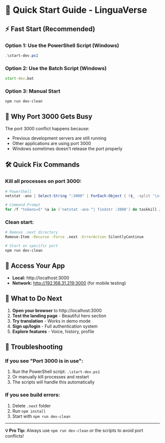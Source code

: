 # 🚀 Quick Start Guide - LinguaVerse

## ⚡ Fast Start (Recommended)

### Option 1: Use the PowerShell Script (Windows)
```powershell
.\start-dev.ps1
```

### Option 2: Use the Batch Script (Windows)
```cmd
start-dev.bat
```

### Option 3: Manual Start
```bash
npm run dev-clean
```

## 🔧 Why Port 3000 Gets Busy

The port 3000 conflict happens because:
- Previous development servers are still running
- Other applications are using port 3000
- Windows sometimes doesn't release the port properly

## 🛠️ Quick Fix Commands

### Kill all processes on port 3000:
```powershell
# PowerShell
netstat -ano | Select-String ":3000" | ForEach-Object { ($_ -split '\s+')[4] } | ForEach-Object { Stop-Process -Id $_ -Force }

# Command Prompt
for /f "tokens=5" %a in ('netstat -ano ^| findstr :3000') do taskkill /PID %a /F
```

### Clean start:
```bash
# Remove .next directory
Remove-Item -Recurse -Force .next -ErrorAction SilentlyContinue

# Start on specific port
npm run dev-clean
```

## 📱 Access Your App

- **Local:** http://localhost:3000
- **Network:** http://192.168.31.219:3000 (for mobile testing)

## 🎯 What to Do Next

1. **Open your browser** to http://localhost:3000
2. **Test the landing page** - Beautiful hero section
3. **Try translation** - Works in demo mode
4. **Sign up/login** - Full authentication system
5. **Explore features** - Voice, history, profile

## 🚨 Troubleshooting

### If you see "Port 3000 is in use":
1. Run the PowerShell script: `.\start-dev.ps1`
2. Or manually kill processes and restart
3. The scripts will handle this automatically

### If you see build errors:
1. Delete `.next` folder
2. Run `npm install`
3. Start with `npm run dev-clean`

---

**💡 Pro Tip:** Always use `npm run dev-clean` or the scripts to avoid port conflicts! 